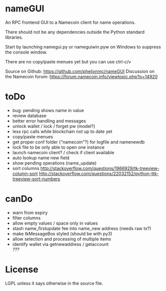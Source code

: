 nameGUI
=======
An RPC frontend GUI to a Namecoin client for name operations.

There should not be any dependencies outside the Python standard libraries.

Start by launching namegui.py or nameguiwin.pyw on Windows to suppress the console window.

There are no copy/paste menues yet but you can use ctrl-c/v

Source on Github: https://github.com/phelixnmc/nameGUI
Discussion on the Namecoin forum: https://forum.namecoin.info/viewtopic.php?p=14920

toDo
====
* bug: pending shows name in value
* review database
* better error handling and messages
* unlock wallet / lock / forget pw (model?)
* less rpc calls while blockchain not up to date yet
* copy/paste menues
* get proper conf folder ("namecoin"?) for logfile and namenewdb
* lock file to be only able to open one instance
* launch namecoin client? / check if client available
* auto lookup name new field
* show pending operations (name_update)
* sort columns
  http://stackoverflow.com/questions/1966929/tk-treeview-column-sort
  http://stackoverflow.com/questions/22032152/python-ttk-treeview-sort-numbers

canDo
=====
* warn from expiry
* filter columns
* allow empty values / space only in values
* stash name_firstupdate fee into name_new address (needs raw tx?)
* make tkMessageBox styled (should be with py3)
* allow selection and processing of multiple items
* identify wallet via getnewaddress / getaccount <address> ???

License
=======
LGPL unless it says otherwise in the source file.
